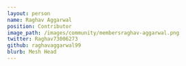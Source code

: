 ```yaml
---
layout: person
name: Raghav Aggarwal
position: Contributor
image_path: /images/community/membersraghav-aggarwal.png
twitter: Raghav73006273
github: raghavaggarwal99
blurb: Mesh Head
---
```

